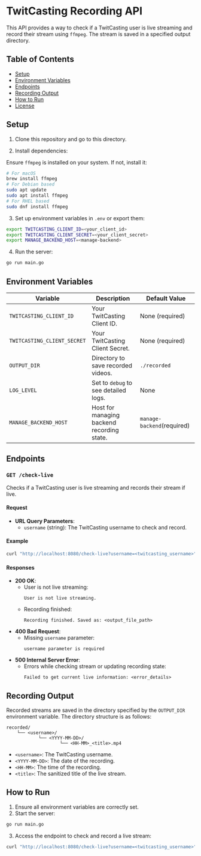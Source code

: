 # TwitCasting Recording API

This API provides a way to check if a TwitCasting user is live streaming and record their stream using `ffmpeg`. The stream is saved in a specified output directory.

## Table of Contents

- [Setup](#setup)
- [Environment Variables](#environment-variables)
- [Endpoints](#endpoints)
- [Recording Output](#recording-output)
- [How to Run](#how-to-run)
- [License](#license)

## Setup

1. Clone this repository and go to this directory.

2. Install dependencies:

Ensure `ffmpeg` is installed on your system. If not, install it:

```bash
# For macOS
brew install ffmpeg
# For Debian based
sudo apt update
sudo apt install ffmpeg
# For RHEL based
sudo dnf install ffmpeg
```

3. Set up environment variables in `.env` or export them:

```bash
export TWITCASTING_CLIENT_ID=<your_client_id>
export TWITCASTING_CLIENT_SECRET=<your_client_secret>
export MANAGE_BACKEND_HOST=<manage-backend>
```

4. Run the server:

```bash
go run main.go
```

## Environment Variables

| Variable                | Description                                                                 | Default Value       |
|-------------------------|-----------------------------------------------------------------------------|---------------------|
| `TWITCASTING_CLIENT_ID`| Your TwitCasting Client ID.                                                 | None (required)     |
| `TWITCASTING_CLIENT_SECRET`| Your TwitCasting Client Secret.                                         | None (required)     |
| `OUTPUT_DIR`            | Directory to save recorded videos.                                        | `./recorded`        |
| `LOG_LEVEL`             | Set to `debug` to see detailed logs.                                      | None                |
| `MANAGE_BACKEND_HOST`   | Host for managing backend recording state.                                 | `manage-backend`(required)    |

## Endpoints

### `GET /check-live`

Checks if a TwitCasting user is live streaming and records their stream if live.

#### Request

- **URL Query Parameters**:
    - `username` (string): The TwitCasting username to check and record.

#### Example

```bash
curl "http://localhost:8080/check-live?username=<twitcasting_username>"
```

#### Responses

- **200 OK**:
    - User is not live streaming:
        ```
        User is not live streaming.
        ```
    - Recording finished:
        ```
        Recording finished. Saved as: <output_file_path>
        ```
- **400 Bad Request**:
    - Missing `username` parameter:
        ```
        username parameter is required
        ```
- **500 Internal Server Error**:
    - Errors while checking stream or updating recording state:
        ```
        Failed to get current live information: <error_details>
        ```

## Recording Output

Recorded streams are saved in the directory specified by the `OUTPUT_DIR` environment variable. The directory structure is as follows:

```
recorded/
    └── <username>/
            └── <YYYY-MM-DD>/
                    └── <HH-MM>_<title>.mp4
```

- `<username>`: The TwitCasting username.
- `<YYYY-MM-DD>`: The date of the recording.
- `<HH-MM>`: The time of the recording.
- `<title>`: The sanitized title of the live stream.

## How to Run

1. Ensure all environment variables are correctly set.
2. Start the server:

```bash
go run main.go
```

3. Access the endpoint to check and record a live stream:

```bash
curl "http://localhost:8080/check-live?username=<twitcasting_username>"
```
